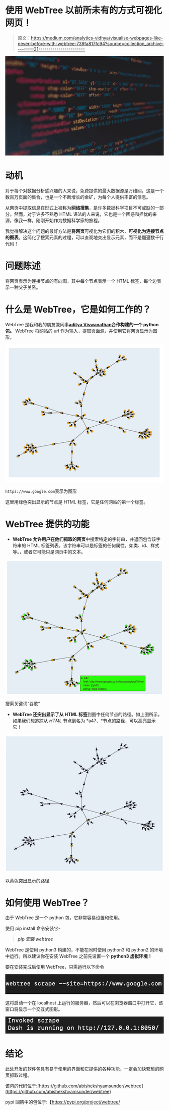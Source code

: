 # 使用 WebTree 以前所未有的方式可视化网页！

> 原文：<https://medium.com/analytics-vidhya/visualise-webpages-like-never-before-with-webtree-739fa817fc94?source=collection_archive---------21----------------------->

![](img/d7f81a05619c9c9609d9cf3289192dc6.png)

# 动机

对于每个对数据分析感兴趣的人来说，免费提供的最大数据源是万维网，这是一个数百万页面的集合，也是一个不断增长的金矿，为每个人提供丰富的信息。

从网页中提取信息在形式上被称为**网络搜集**，是许多数据科学项目不可或缺的一部分。然而，对于许多不熟悉 HTML 语法的人来说，它也是一个困惑和担忧的来源，像我一样，刚刚开始作为数据科学家的旅程。

我觉得解决这个问题的最好方法是**将网页**可视化为它们的积木，**可视化为连接节点的图表**。这简化了搜索元素的过程，可以直观地突出显示元素，而不是翻遍数千行代码！

# 问题陈述

将网页表示为连接节点的有向图，其中每个节点表示一个 HTML 标签，每个边表示一种父子关系。

# 什么是 WebTree，它是如何工作的？

WebTree 是我和我的朋友兼同事[**aditya Viswanathan**](https://www.linkedin.com/in/adithya-v-bb704a91)**合作构建的一个 **python 包**。** WebTree 将网站的 url 作为输入，提取页面源，并使用它将网页显示为图形。

![](img/0ef5ced966bec89dabebb701e9fc7684.png)

` https://www.google.com `表示为图形

这里用绿色突出显示的节点是 HTML 标签，它是任何网站的第一个标签。

# WebTree 提供的功能

*   **WebTree 允许用户在他们抓取的网页**中搜索特定的字符串，并返回包含该字符串的 HTML 标签列表。该字符串可以是标签的任何属性，如类、id、样式等。，或者它可能只是网页中的文本。

![](img/39f82c96745c2494503c76d1497e610e.png)

搜索关键词“谷歌”

*   **WebTree 还突出显示了从 HTML 标签**到图中任何节点的路径。如上图所示，如果我们想追踪从 *HTML* 节点到名为 *a47、*节点的路径，可以高亮显示它！

![](img/1be08e4a05f42bd1bd447f84c190456b.png)

以黄色突出显示的路径

# **如何使用 WebTree？**

由于 WebTree 是一个 python 包，它非常容易设置和使用。

使用 pip install 命令安装它-

> ***pip 安装 webtree***

WebTree 是使用 python3 构建的，不能在同时使用 python3 和 python2 的环境中运行。所以建议你在安装 WebTree 之前先设置一个 **python3 虚拟环境！**

要在安装完成后使用 WebTree，只需运行以下命令

![](img/961b360385fed84509d5ef0b8ae96899.png)

这将启动一个在 localhost 上运行的服务器，然后可以在浏览器窗口中打开它，该窗口将显示一个交互式图形。

![](img/41eb334fc63254b735187ff6981227d7.png)

# 结论

此处开发的软件包具有易于使用的界面和它提供的各种功能，一定会加快繁琐的网页抓取过程。

该包的代码位于:[https://github.com/abishekshyamsunder/webtree](https://github.com/abishekshyamsunder/webtree)

pypi 回购中的包位于:【https://pypi.org/project/webtree/ 